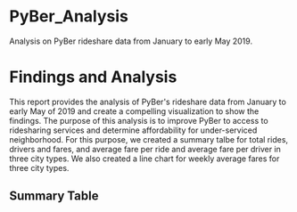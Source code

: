# PyBer_Analysis
Analysis on PyBer rideshare data from January to early May 2019.
# Findings and Analysis
This report provides the analysis of PyBer's rideshare data from January to early May of 2019 and create a compelling visualization to show the findings. The purpose of this analysis is to improve PyBer to access to ridesharing services and determine affordability for under-serviced neighborhood. For this purpose, we created a summary talbe for total rides, drivers and fares, and average fare per ride and average fare per driver in three city types. We also created a line chart for weekly average fares for three city types.

## Summary Table
